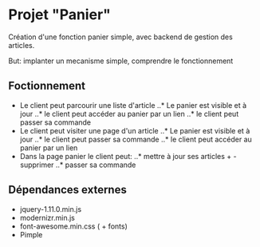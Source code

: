 
Projet "Panier"
===============
Création d'une fonction panier simple, avec backend de gestion des articles.

But: implanter un mecanisme simple, comprendre le fonctionnement

## Foctionnement
- Le client peut parcourir une liste d'article
..* Le panier est visible et à jour
..* le client peut accéder au panier par un lien
..* le client peut passer sa commande
- Le client peut visiter une page d'un article
..* Le panier est visible et à jour
..* le client peut passer sa commande
..* le client peut accéder au panier par un lien
- Dans la page panier le client peut:
..* mettre à jour ses articles + - supprimer
..* passer sa commande

## Dépendances externes
- jquery-1.11.0.min.js
- modernizr.min.js
- font-awesome.min.css ( + fonts)
- Pimple
